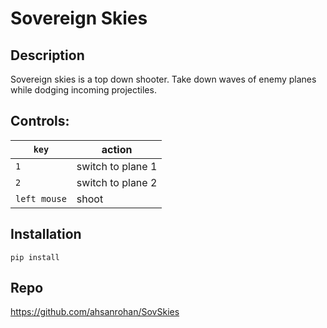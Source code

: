 # Sovereign Skies
## Description

Sovereign skies is a top down shooter. Take down waves of enemy planes while dodging incoming projectiles. 

## Controls:

| `key` | action|
|--|--|
| `1` | switch to plane 1 |
| `2` | switch to plane 2 |
|`left mouse` | shoot

## Installation
`pip install `

## Repo
https://github.com/ahsanrohan/SovSkies
